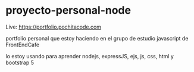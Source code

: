 # proyecto-personal-node

Live: https://portfolio.pochitacode.com


portfolio personal que estoy haciendo en el grupo de estudio javascript de FrontEndCafe

lo estoy usando para aprender nodejs, expressJS, ejs, js, css, html y bootstrap 5
